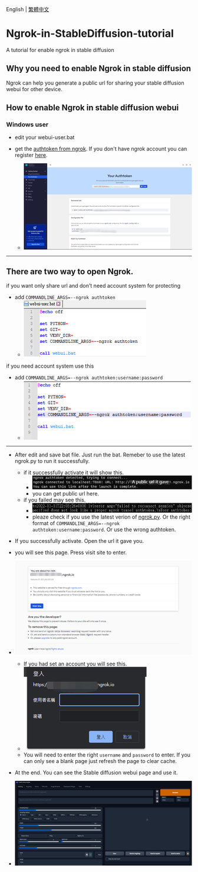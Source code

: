 English | [繁體中文](README_TCH)
# Ngrok-in-StableDiffusion-tutorial
A tutorial for enable ngrok in stable diffusion

## Why you need to enable Ngrok in stable diffusion
Ngrok can help you generate a public url for sharing your stable diffusion webui for other device.
## How to enable Ngrok in stable diffusion webui
### Windows user
* edit your webui-user.bat

* get the [authtoken from ngrok](https://dashboard.ngrok.com/get-started/your-authtoken). If you don't have ngrok account you can register [here](https://ngrok.com/).
  * ![authtoken](sample/authtoken.png)

---
## There are two way to open Ngrok.

if you want only share url and don't need account system for protecting

* add ```COMMANDLINE_ARGS=--ngrok authtoken```
  * ![sample](sample/auth_only.png)

if you need account system use this

* add ```COMMANDLINE_ARGS=--ngrok authtoken:username:password```
  * ![pw](sample/pw.png)
---
* After edit and save bat file. Just run the bat. Remeber to use the latest ngrok.py to run it successfully.
  * if it successfully activate it will show this.
    * ![success](sample/ngrok_hint.png)
    * you can get public url here.
  * if you failed may see this.
    * ![fail](sample/fail.png)
    * pleaze check if you use the latest verion of [ngrok.py](modules/ngrok.py). Or the right format of ```COMMANDLINE_ARGS=--ngrok authtoken:username:password```. Or use the wrong authtoken.
    
* If you successfully activate. Open the url it gave you.
 * you will see this page. Press visit site to enter.
 * ![page](sample/page.png)
   * If you had set an account you will see this.
   * ![pw](sample/page_pw.png)
   * You will need to enter the right ```username``` and ```password``` to enter. If you can only see a blank page just refresh the page to clear cache.
* At the end. You can see the Stable diffusion webui page and use it. 
 * ![sd](sample/sd.png)
